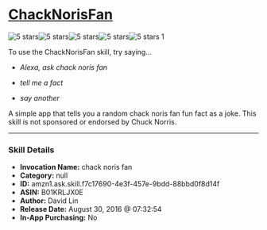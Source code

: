# [ChackNorisFan](http://alexa.amazon.com/#skills/amzn1.ask.skill.f7c17690-4e3f-457e-9bdd-88bbd0f8d14f)
![5 stars](../../images/ic_star_black_18dp_1x.png)![5 stars](../../images/ic_star_black_18dp_1x.png)![5 stars](../../images/ic_star_black_18dp_1x.png)![5 stars](../../images/ic_star_black_18dp_1x.png)![5 stars](../../images/ic_star_black_18dp_1x.png) 1

To use the ChackNorisFan skill, try saying...

* *Alexa, ask chack noris fan*

* *tell me a fact*

* *say another*

A simple app that tells you a random chack noris fan fun fact as a joke. This skill is not sponsored or endorsed by Chuck Norris.

***

### Skill Details

* **Invocation Name:** chack noris fan
* **Category:** null
* **ID:** amzn1.ask.skill.f7c17690-4e3f-457e-9bdd-88bbd0f8d14f
* **ASIN:** B01KRLJX0E
* **Author:** David Lin
* **Release Date:** August 30, 2016 @ 07:32:54
* **In-App Purchasing:** No
